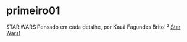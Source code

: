 # primeiro01
STAR WARS
 Pensado em cada detalhe, por Kauã Fagundes Brito!
²
<a href="https://kauafagundesbrito.github.io/primeiro01/">Star Wars!</a> 
